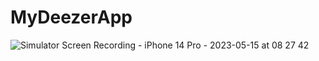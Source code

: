 # MyDeezerApp

![Simulator Screen Recording - iPhone 14 Pro - 2023-05-15 at 08 27 42](https://github.com/ahmettunahanbekdas/MyDeezerApp/assets/97003033/002bf3dc-3af6-4723-af5d-1f8b045fe796)
